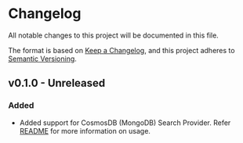 # Changelog

All notable changes to this project will be documented in this file.

The format is based on [Keep a Changelog](https://keepachangelog.com/en/1.0.0/),
and this project adheres to [Semantic Versioning](https://semver.org/spec/v2.0.0.html).

## v0.1.0 - Unreleased

### Added

- Added support for CosmosDB (MongoDB) Search Provider. Refer [README](../../samples/rag-cosmos-db/README.md) for more information on usage.
